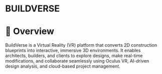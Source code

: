 # BUILDVERSE

# 📌 Overview
BuildVerse is a Virtual Reality (VR) platform that converts 2D construction blueprints into interactive, immersive 3D environments. It enables architects, builders, and clients to explore designs, make real-time modifications, and collaborate seamlessly using Oculus VR, AI-driven design analysis, and cloud-based project management.
